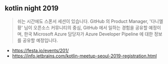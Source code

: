 ## kotlin night 2019

> 쉬는 시간에도 스폰서 세션이 있습니다.
> GitHub 의 Product Manager, '다니엘 황' 님이 오픈소스 커뮤니티의 중심, GitHub
> 에서 일하는 경험을 공유할 예정이며, 한국 Microsoft Azure 담당자가 Azure
> Developer Pipeline 에 대한 정보를 공유할 예정입니다.

- https://festa.io/events/201/
- https://info.jetbrains.com/kotlin-meetup-seoul-2019-registration.html
